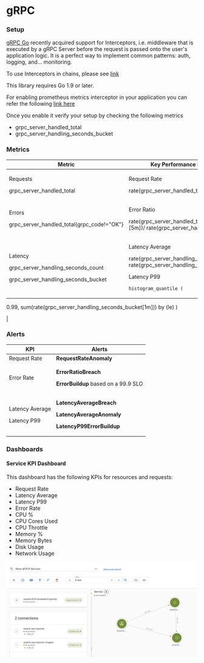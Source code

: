 # gRPC

### Setup

[gRPC Go](https://github.com/grpc/grpc-go) recently acquired support for Interceptors, i.e. middleware that is executed by a gRPC Server before the request is passed onto the user's application logic. It is a perfect way to implement common patterns: auth, logging, and... monitoring.

To use Interceptors in chains, please see [link](https://github.com/mwitkow/go-grpc-middleware)

This library requires Go 1.9 or later.

For enabling prometheus metrics interceptor in your application you can refer the following [link here](https://github.com/grpc-ecosystem/go-grpc-prometheus)

Once you enable it verify your setup by checking the following metrics

* grpc\_server\_handled\_total
* grpc\_server\_handling\_seconds\_bucket

### Metrics

| **Metric**                                                                                        | **Key Performance Indicator(KPI)**                                                                                                                                                                                                                                   |
| ------------------------------------------------------------------------------------------------- | -------------------------------------------------------------------------------------------------------------------------------------------------------------------------------------------------------------------------------------------------------------------- |
| <p>Requests</p><p>grpc_server_handled_total</p>                                                   | <p>Request Rate</p><p>rate(grpc_server_handled_total[5m])</p><p> </p>                                                                                                                                                                                                |
| <p>Errors</p><p>grpc_server_handled_total{grpc_code!="OK"}</p>                                    | <p>Error Ratio</p><p>rate(grpc_server_handled_total{grpc_code!="OK"}[5m])/ rate(grpc_server_handled_total[5m])</p>                                                                                                                                                   |
| <p>Latency</p><p>grpc_server_handling_seconds_count</p><p>grpc_server_handling_seconds_bucket</p> | <p>Latency Average</p><p>rate(grpc_server_handling_seconds_count[5m])/ rate(grpc_server_handling_seconds_count[5m])</p><p>Latency P99</p><pre><code>histogram_quantile (
  0.99,
  sum(rate(grpc_server_handling_seconds_bucket[1m])) by (le)
)</code></pre><p> </p> |

&#x20;

### Alerts

| **KPI**                                  | **Alerts**                                                                                                                              |
| ---------------------------------------- | --------------------------------------------------------------------------------------------------------------------------------------- |
| Request Rate                             | **RequestRateAnomaly**                                                                                                                  |
| Error Rate                               | <p><strong>ErrorRatioBreach</strong></p><p><strong>ErrorBuildup</strong> based on a 99.9 SLO</p>                                        |
| <p>Latency Average</p><p>Latency P99</p> | <p><strong>LatencyAverageBreach</strong></p><p><strong>LatencyAverageAnomaly</strong></p><p><strong>LatencyP99ErrorBuildup</strong></p> |

### Dashboards

#### Service KPI Dashboard

This dashboard has the following KPIs for resources and requests:

* Request Rate
* Latency Average
* Latency P99
* Error Rate
* CPU %
* CPU Cores Used
* CPU Throttle
* Memory %
* Memory Bytes
* Disk Usage
* Network Usage

![](<../../.gitbook/assets/image (7).png>)
